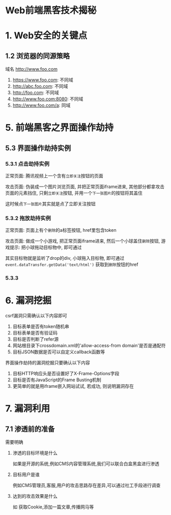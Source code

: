# Web前端黑客技术揭秘

# 1. Web安全的关键点

## 1.2 浏览器的同源策略

域名 http://www.foo.com

1. https://www.foo.com: 不同域
2. http://abc.foo.com: 不同域
3. http://foo.com: 不同域
4. http://www.foo.com:8080: 不同域
5. http://www.foo.com/a: 同域

# 5. 前端黑客之界面操作劫持

## 5.3 界面操作劫持实例

### 5.3.1 点击劫持实例

正常页面: 腾讯视频上一个含有`立即关注`按钮的页面

攻击页面: 伪装成一个图片浏览页面, 并把正常页面iframe进来, 其他部分都拿攻击页面的元素挡住, 只剩`立即关注`按钮, 并用一个`下一张图片`的按钮将其盖住

这时候点`下一张图片`其实就是点了立即关注按钮

### 5.3.2 拖放劫持实例

正常页面: 页面上有个`删除`的a标签按钮, href里包含token

攻击页面: 做成一个小游戏, 把正常页面iframe进来, 然后一个小球盖住`删除`按钮, 游戏提示: 把小球拖动目标物中, 即可通过

其实目标物就是监听了drop的div, 小球拖入目标物, 即可通过`event.dataTransfer.getData('text/html')` 获取到`删除`按钮的href

### 5.3.3


# 6. 漏洞挖掘

csrf漏洞只需确认以下内容即可

1. 目标表单是否有token随机串
2. 目标表单是否有验证码
3. 目标是否判断了refer源
4. 网站根目录下crossdomain.xml的'allow-access-from domain'是否是通配符
5. 目标JSON数据是否可以自定义callback函数等

界面操作劫持的漏洞挖掘只要确认以下内容

1. 目标HTTP响应头是否设置好了X-Frame-Options字段
2. 目标是否有JavaScript的Frame Busting机制
3. 更简单的就是用iframe嵌入网站试试, 若成功, 则说明漏洞存在

 

# 7. 漏洞利用

## 7.1 渗透前的准备

需要明确

1. 渗透的目标环境是什么
    
    如果是开源的系统,例如CMS内容管理系统,我们可以联合白盒黑盒进行渗透
2. 目标用户是谁

    例如CMS管理员,客服,用户的攻击思路存在差异,可以通过社工手段进行调查
3. 达到的攻击效果是什么

    如 获取Cookie,添加一篇文章,传播网马等





